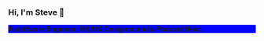 ### Hi, I'm Steve 👋
<div style="background-color:blue">
  <label><b>A software Engineer, UX/UX Designer and a Podcast Host. </b></label>
</div>

<!--
**stevehoober254/stevehoober254** is a ✨ _special_ ✨ repository because its `README.md` (this file) appears on your GitHub profile.

Here are some ideas to get you started:

- 🔭 I’m currently working on ...
- 🌱 I’m currently learning ...
- 👯 I’m looking to collaborate on ...
- 🤔 I’m looking for help with ...
- 💬 Ask me about ...
- 📫 How to reach me: ...
- 😄 Pronouns: ...
- ⚡ Fun fact: ...
-->
